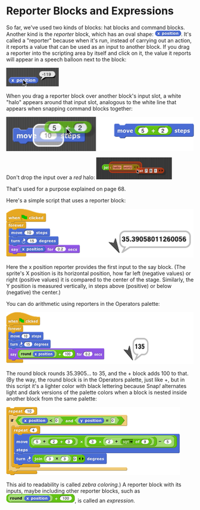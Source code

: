 # Reporter Blocks and Expressions

So far, we've used two kinds of blocks: hat blocks and command blocks. Another kind is the *reporter* block, which has an oval shape: <img src="/content/assets/images/image66.png" style="width:70px; height:15px">. It's called a "reporter" because when it's run, instead of carrying out an action, it reports a value that can be used as an input to another block. If you drag a reporter into the scripting area by itself and click on it, the value it reports will appear in a speech balloon next to the block:

<img src="/content/assets/images/image65.png" style="width:141px; height:50px">

When you drag a reporter block over another block's input slot, a white "halo" appears around that input slot, analogous to the white line that appears when snapping command blocks together:

<img src="/content/assets/images/image67.png" style="width:520px; height:92px">


Don't drop the input over a *red* halo:
<img src="/content/assets/images/image71.png" style="width:203px; height:59px">

That's used for a purpose explained on page 68.

Here's a simple script that uses a reporter block:

<img src="/content/assets/images/image73.png" style="width:520px; height:131px">

Here the x position reporter provides the first input to the say block. (The sprite's X position is its horizontal position, how far left (negative values) or right (positive values) it is compared to the center of the stage. Similarly, the Y position is measured vertically, in steps above (positive) or below (negative) the center.)

You can do arithmetic using reporters in the Operators palette:

<img src="/content/assets/images/image76.png" style="width:601px; height:139px">

The round block rounds 35.3905... to 35, and the + block adds 100 to that. (By the way, the round block is in the Operators palette, just like +, but in this script it's a lighter color with black lettering because Snap<em>!</em> alternates light and dark versions of the palette colors when a block is nested inside another block from the same palette:

![](assets/images/image80.png)
<!--{width="466px" height="183px"} -->

This aid to readability is called *zebra coloring.*) A reporter block with its inputs, maybe including other reporter blocks, such as <img src="/content/assets/images/image81.png" style="width:184px; height:23px">, is called an *expression.*

